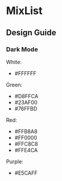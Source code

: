 # MixList

## Design Guide

### Dark Mode

White:

- #FFFFFF

Green:

- #D8FFCA
- #23AF00
- #76FFBD

Red:

- #FFB8A8
- #FF0000
- #FFC8C8
- #FFE4CA

Purple:

- #E5CAFF
